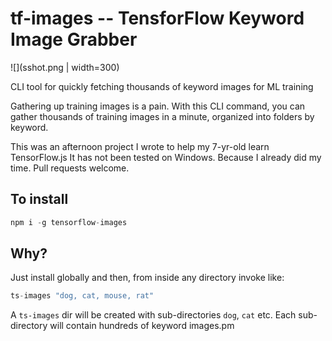 # tf-images -- TensforFlow Keyword Image Grabber

![](sshot.png | width=300)

CLI tool for quickly fetching thousands of keyword images for ML training

Gathering up training images is a pain. With this CLI command, you can gather
thousands of training images in a minute, organized into folders by keyword.

This was an afternoon project I wrote to help my 7-yr-old learn TensorFlow.js
It has not been tested on Windows. Because I already did my time. Pull requests welcome.

## To install

```.js
npm i -g tensorflow-images
```

## Why?

Just install globally and then, from inside any directory invoke like:

```.js
ts-images "dog, cat, mouse, rat"
```

A `ts-images` dir will be created with sub-directories `dog`, `cat` etc.
Each sub-directory will contain hundreds of keyword images.pm

